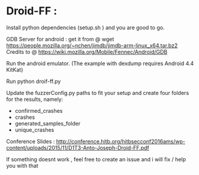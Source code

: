 # Droid-FF : 

Install python dependencies (setup.sh ) and you are good to go.

GDB Server for android :  get it from @ wget https://people.mozilla.org/~nchen/jimdb/jimdb-arm-linux_x64.tar.bz2 
Credits to @ https://wiki.mozilla.org/Mobile/Fennec/Android/GDB


Run the android emulator. (The example with dexdump requires Android 4.4 KitKat)

Run python droif-ff.py

Update the fuzzerConfig.py paths to fit your setup and create four folders for the results, namely:
 - confirmed_crashes
 - crashes
 - generated_samples_folder
 - unique_crashes

Conference Slides : http://conference.hitb.org/hitbsecconf2016ams/wp-content/uploads/2015/11/D1T3-Anto-Joseph-Droid-FF.pdf

If something doesnt work , feel free to create an issue and i will fix / help you with that
 
